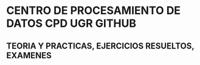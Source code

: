 # CENTRO DE PROCESAMIENTO DE DATOS CPD UGR GITHUB
## TEORIA Y PRACTICAS, EJERCICIOS RESUELTOS, EXAMENES

